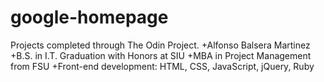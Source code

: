 # google-homepage
Projects completed through The Odin Project.
+Alfonso Balsera Martinez 
+B.S. in I.T. Graduation with Honors at SIU
+MBA in Project Management from FSU
+Front-end development: HTML, CSS, JavaScript, jQuery, Ruby
